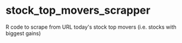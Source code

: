# stock_top_movers_scrapper
R code to scrape from URL today's stock top movers (i.e. stocks with biggest gains)
